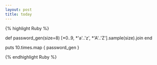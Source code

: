 ```yaml
---
layout: post
title: today
---
```


{% highlight Ruby %}

def password_gen(size=8)
	[*0..9, *'a'..'z', *'A'..'Z'].sample(size).join
end

puts 10.times.map { password_gen }

{% endhighlight Ruby %}

